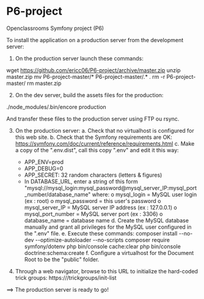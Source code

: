 # P6-project
Openclassrooms Symfony project (P6)

To install the application on a production server from the development server:

1. On the production server launch these commands:

  wget https://github.com/ericc06/P6-project/archive/master.zip
  unzip master.zip
  mv P6-project-master/* P6-project-master/.* .
  rm -r P6-project-master/
  rm master.zip

2. On the dev server, build the assets files for the production:

  ./node_modules/.bin/encore production

And transfer these files to the production server using FTP ou rsync.

3. On the production server:
  a. Check that no virtualhost is configured for this web site.
  b. Check that the Symfony requirements are OK:
  https://symfony.com/doc/current/reference/requirements.html
  c. Make a copy of the ".env.dist", call this copy ".env" and edit it this way:
    -	APP_ENV=prod
    -	APP_DEBUG=0
    -	APP_SECRET: 32 random characters (letters & figures)
    -	In DATABASE_URL, enter a string of this form "mysql://mysql_login:mysql_password@mysql_server_IP:mysql_port_number/database_name"     where:
        o	mysql_login = MySQL user login (ex : root)
        o	mysql_password = this user's password
        o	mysql_server_IP = MySQL server IP address (ex : 127.0.0.1)
        o	mysql_port_number = MySQL server port (ex : 3306)
        o	database_name = database name
  d. Create the MySQL database manually and grant all privileges for the MySQL user configured in the ".env" file.
  e. Execute these commands:
      composer install --no-dev --optimize-autoloader --no-scripts
      composer require symfony/dotenv
      php bin/console cache:clear
      php bin/console doctrine:schema:create
  f. Configure a virtualhost for the Document Root to be the "public" folder.
  
4. Through a web navigator, browse to this URL to initialize the hard-coded trick groups:
     https://<domaine>/trickgroups/init-list
  
==> The production server is ready to go!








